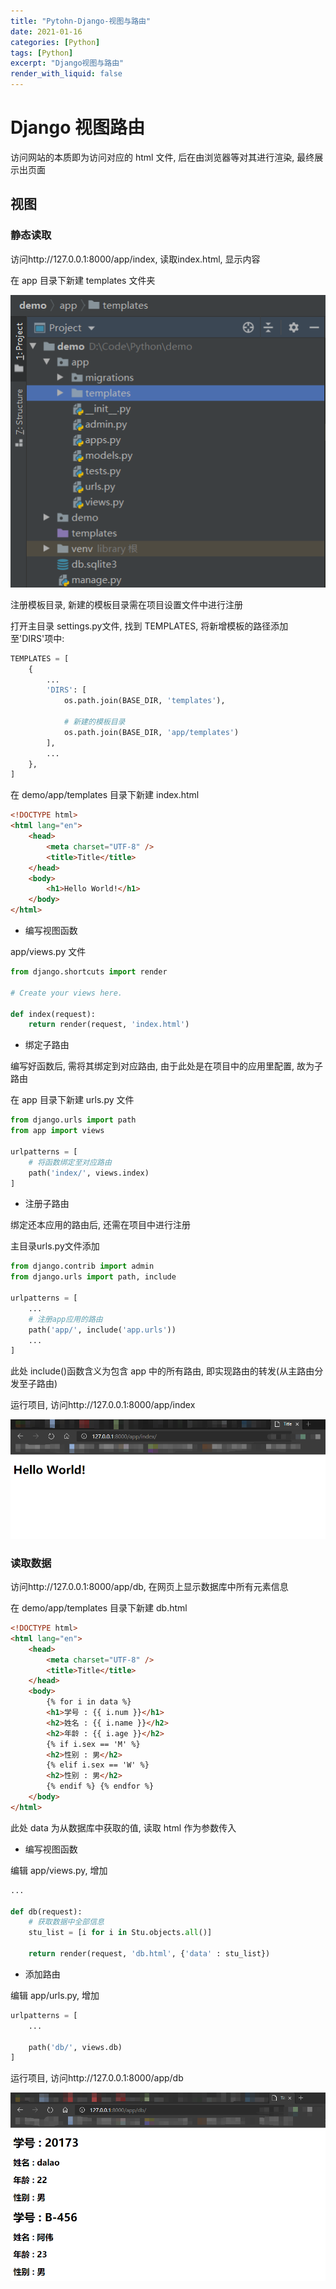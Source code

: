 ```yaml
---
title: "Pytohn-Django-视图与路由"
date: 2021-01-16
categories: [Python]
tags: [Python]
excerpt: "Django视图与路由"
render_with_liquid: false
---
```


# Django 视图路由

访问网站的本质即为访问对应的 html 文件, 后在由浏览器等对其进行渲染, 最终展示出页面

## 视图

### 静态读取

访问http://127.0.0.1:8000/app/index, 读取index.html, 显示内容

在 app 目录下新建 templates 文件夹

![](https://raw.githubusercontent.com/dmjcb/SelfImgur/main/20200803191147.png)

注册模板目录, 新建的模板目录需在项目设置文件中进行注册

打开主目录 settings.py文件, 找到 TEMPLATES, 将新增模板的路径添加至'DIRS'项中:

```py
TEMPLATES = [
    {
        ...
        'DIRS': [
            os.path.join(BASE_DIR, 'templates'), 

            # 新建的模板目录
            os.path.join(BASE_DIR, 'app/templates')
        ], 
        ...
    }, 
]
```

在 demo/app/templates 目录下新建 index.html

```html
<!DOCTYPE html>
<html lang="en">
    <head>
        <meta charset="UTF-8" />
        <title>Title</title>
    </head>
    <body>
        <h1>Hello World!</h1>
    </body>
</html>
```

- 编写视图函数

app/views.py 文件

```py
from django.shortcuts import render

# Create your views here.

def index(request):
    return render(request, 'index.html')
```

- 绑定子路由

编写好函数后, 需将其绑定到对应路由, 由于此处是在项目中的应用里配置, 故为子路由

在 app 目录下新建 urls.py 文件

```py
from django.urls import path
from app import views

urlpatterns = [
    # 将函数绑定至对应路由
    path('index/', views.index)
]
```

- 注册子路由

绑定还本应用的路由后, 还需在项目中进行注册

主目录urls.py文件添加

```py
from django.contrib import admin
from django.urls import path, include

urlpatterns = [
    ...
    # 注册app应用的路由
    path('app/', include('app.urls'))
    ...
]
```

此处 include()函数含义为包含 app 中的所有路由, 即实现路由的转发(从主路由分发至子路由)

运行项目, 访问http://127.0.0.1:8000/app/index

![](https://raw.githubusercontent.com/dmjcb/SelfImgur/main/20200803193631.png)

### 读取数据

访问http://127.0.0.1:8000/app/db, 在网页上显示数据库中所有元素信息

在 demo/app/templates 目录下新建 db.html

```html
<!DOCTYPE html>
<html lang="en">
    <head>
        <meta charset="UTF-8" />
        <title>Title</title>
    </head>
    <body>
        {% for i in data %}
        <h1>学号 : {{ i.num }}</h1>
        <h2>姓名 : {{ i.name }}</h2>
        <h2>年龄 : {{ i.age }}</h2>
        {% if i.sex == 'M' %}
        <h2>性别 : 男</h2>
        {% elif i.sex == 'W' %}
        <h2>性别 : 男</h2>
        {% endif %} {% endfor %}
    </body>
</html>
```

此处 data 为从数据库中获取的值, 读取 html 作为参数传入

- 编写视图函数

编辑 app/views.py, 增加

```py
...

def db(request):
    # 获取数据中全部信息
    stu_list = [i for i in Stu.objects.all()]

    return render(request, 'db.html', {'data' : stu_list})
```

- 添加路由

编辑 app/urls.py, 增加

```py
urlpatterns = [
    ...

    path('db/', views.db)
]
```

运行项目, 访问http://127.0.0.1:8000/app/db

![](https://raw.githubusercontent.com/dmjcb/SelfImgur/main/20200803222027.png)